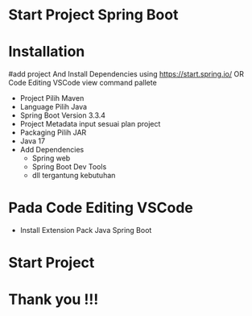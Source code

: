 # Start Project Spring Boot
# Installation
#add project And Install Dependencies using  https://start.spring.io/ OR Code Editing VSCode view command pallete
  - Project Pilih Maven
  - Language Pilih Java
  - Spring Boot Version 3.3.4
  - Project Metadata input sesuai plan project
  - Packaging Pilih JAR
  - Java 17
  - Add Dependencies
     - Spring web
     - Spring Boot Dev Tools
     - dll tergantung kebutuhan

# Pada Code Editing VSCode
 - Install Extension Pack Java Spring Boot

# Start Project 
# Thank you !!!
